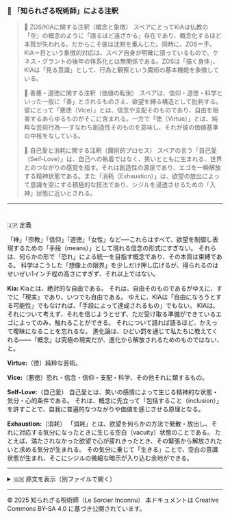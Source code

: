 ### 🐌 「知られざる呪術師」による注釈

>🔸 ZOS/KIAに関する注釈（概念と象徴）
>スペアにとってKIAは仏教の「空」の概念のように「語るほど遠ざかる」存在であり、概念化するほど本質が失われる。だからこそ彼は沈黙を重んじた。同時に、ZOS＝手、KIA＝目という象徴的対応は、スペア自身が明確に語っているもので、ケネス・グラントの後年の体系化とは無関係である。ZOSは「描く身体」、KIAは「見る意識」として、行為と観察という魔術の基本機能を象徴している。
>
>🔸 善悪・道徳に関する注釈（価値の転倒）
>スペアは、信仰・道徳・科学といった一般に「善」とされるものさえ、欲望を縛る構造として批判する。彼にとって「悪徳（Vice）」とは、信念や支配そのものであり、自由を阻害するあらゆるものがそこに含まれる。一方で「徳（Virtue）」とは、純粋な芸術行為──すなわち創造性そのものを意味し、それが彼の価値基準の中核をなしている。
>
>🔸 自己愛と消耗に関する注釈（魔術的プロセス）
>スペアの言う「自己愛（Self-Love）」は、自己への執着ではなく、笑いとともに生まれる、世界とのつながりの感覚を指す。それは創造性の源泉であり、エゴを一瞬解放する精神状態である。また「消耗（Exhaustion）」は、欲望の放出によって意識を空にする積極的な技法であり、シジルを浸透させるための「入神」状態に近いとされる。

---

#
🇯🇵 定義

「神」「宗教」「信仰」「道徳」「女性」など──これらはすべて、欲望を制御し表現するための「手段（means）」として現れる信念の形式にすぎない。
それらは、何らかの形で「恐れ」による統一を目指す概念であり、その本質は束縛である。
科学はこうした「想像上の限界」を少しだけ押し広げるが、得られるのはせいぜい1インチ程の高さにすぎず、それ以上ではない。

**Kia:** Kiaとは、絶対的な自由である。
それは、自由そのものであるがゆえに、すでに「現実」であり、いつでも自由である。
ゆえに、KIAは「自由になろうとする可能性」でもなければ、「手段によって達成されるもの」でもない。
KIAは、それについて考えず、それを信じようとせず、ただ受け取る準備ができているエゴによってのみ、触れることができる。
それについて語れば語るほど、かえって曖昧になることを忘れるな。
進化論は、ひどい罰を通じて私たちに教えてくれる――「概念」は究極の現実だが、進化から解放されるためのものではない、と。

**Virtue:**（徳）純粋な芸術。

**Vice:**（悪徳）恐れ・信念・信仰・支配・科学、その他それに類するもの。

**Self-Love:**（自己愛）
自己愛とは、笑いの感情によって生じる精神的な状態・気分・心的条件である。
それは、概念に先立って「包括すること（inclusion）」を許すことで、自我に普遍的なつながりや価値を感じさせる原理となる。

**Exhaustion:**（消耗）
「消耗」とは、欲望を何らかの方法で発散・放出し、それに対応する気分になったときに生じる空白（vacuity）状態のことである。
たとえば、満たされなかった欲望で心が疲れきったとき、その緊張から解放されたいと求める気分が生まれる。
その気分に乗じて「生きる」ことで、空白の意識状態が生まれ、そこにシジルの微細な暗示が入り込む余地ができる。

---

<details>
<summary>🇬🇧 原文を表示（別ファイルで開く）</summary>

🔗 [原文を読む 01_definition_en.md](01_definition_en.md)

</details>

---

© 2025 知られざる呪術師（Le Sorcier Inconnu）
本ドキュメントは Creative Commons BY-SA 4.0 に基づき公開されています。
